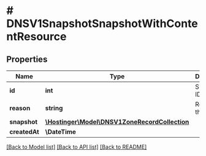 # # DNSV1SnapshotSnapshotWithContentResource

## Properties

Name | Type | Description | Notes
------------ | ------------- | ------------- | -------------
**id** | **int** | Snapshot ID |
**reason** | **string** | Reason of the update |
**snapshot** | [**\Hostinger\Model\DNSV1ZoneRecordCollection**](DNSV1ZoneRecordCollection.md) |  |
**createdAt** | **\DateTime** |  |

[[Back to Model list]](../../README.md#models) [[Back to API list]](../../README.md#endpoints) [[Back to README]](../../README.md)
